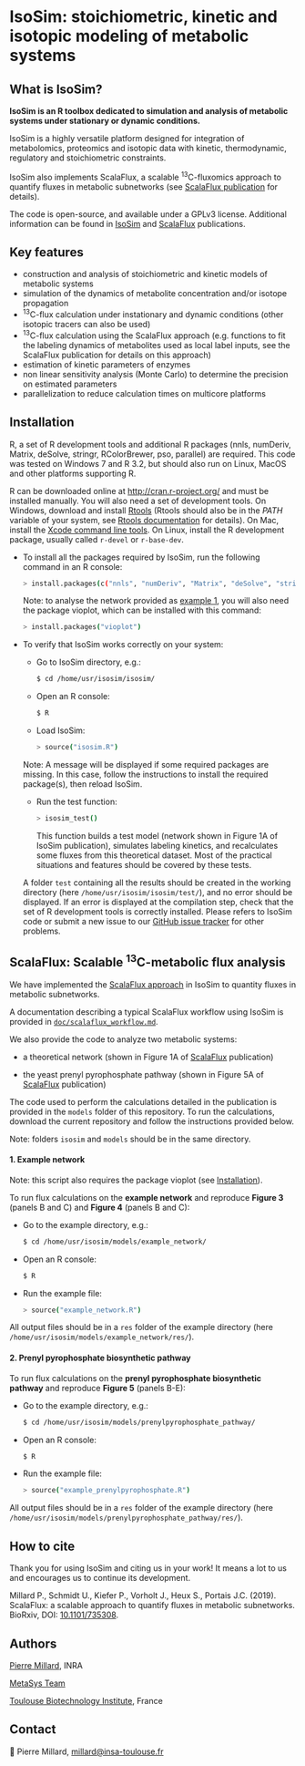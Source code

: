 # IsoSim: stoichiometric, kinetic and isotopic modeling of metabolic systems


## What is IsoSim?
**IsoSim is an R toolbox dedicated to simulation and analysis of metabolic systems under stationary or dynamic conditions.**

IsoSim is a highly versatile platform designed for integration of metabolomics, proteomics and isotopic data with kinetic, thermodynamic, regulatory and stoichiometric constraints.

IsoSim also implements ScalaFlux, a scalable <sup>13</sup>C-fluxomics approach to quantify fluxes in metabolic subnetworks (see [ScalaFlux publication](https://doi.org/10.1101/735308) for details).

The code is open-source, and available under a GPLv3 license. Additional information can be found in [IsoSim](https://dx.doi.org/10.1186%2Fs12918-015-0213-8) and [ScalaFlux](https://doi.org/10.1101/735308) publications.

## Key features

- construction and analysis of stoichiometric and kinetic models of metabolic systems
- simulation of the dynamics of metabolite concentration and/or isotope propagation
- <sup>13</sup>C-flux calculation under instationary and dynamic conditions (other isotopic tracers can also be used)
- <sup>13</sup>C-flux calculation using the ScalaFlux approach (e.g. functions to fit the labeling dynamics of metabolites used as local label inputs, see the ScalaFlux publication for details on this approach)
- estimation of kinetic parameters of enzymes
- non linear sensitivity analysis (Monte Carlo) to determine the precision on estimated parameters
- parallelization to reduce calculation times on multicore platforms


## Installation

R, a set of R development tools and additional R packages (nnls, numDeriv, Matrix, deSolve, stringr, RColorBrewer, pso, parallel) are required. This code was tested on Windows 7 and R 3.2, but should also run on Linux, MacOS and other platforms supporting R.

R can be downloaded online at http://cran.r-project.org/ and must be installed manually. You will also need a set of development tools. On Windows, 
download and install [Rtools](http://cran.r-project.org/bin/windows/Rtools/) (Rtools should also be in the *PATH* variable of your system, see [Rtools documentation](https://cran.r-project.org/bin/windows/Rtools/) for details). On Mac, install the [Xcode command line tools](https://developer.apple.com/downloads). 
On Linux, install the R development package, usually called `r-devel` or `r-base-dev`.

- To install all the packages required by IsoSim, run the following command in an R console:

  ```bash
  > install.packages(c("nnls", "numDeriv", "Matrix", "deSolve", "stringr", "RColorBrewer", "pso", "parallel"))
  ```
  
  Note: to analyse the network provided as [example 1](#1-example-network), you will also need the package vioplot, which can be installed with this command:
  
  ```bash
  > install.packages("vioplot")
  ```
  
- To verify that IsoSim works correctly on your system:
  
  - Go to IsoSim directory, e.g.:
  
    ```bash
    $ cd /home/usr/isosim/isosim/
    ```
  
  - Open an R console:
  
    ```bash
    $ R
    ```
  
  - Load IsoSim:
  
    ```bash
    > source("isosim.R")
    ```
    
  Note: A message will be displayed if some required packages are missing. In this case, follow the instructions to install the required package(s), then reload IsoSim.
  
  - Run the test function:
  
    ```bash
    > isosim_test()
    ```
    
    This function builds a test model (network shown in Figure 1A of IsoSim publication), simulates labeling kinetics, and recalculates some fluxes from this theoretical dataset. Most of 
    the practical situations and features should be covered by these tests.
  
  A folder `test` containing all the results should be created in the working directory (here `/home/usr/isosim/isosim/test/`), and no error should be displayed.
  If an error is displayed at the compilation step, check that the set of R development tools is correctly installed. 
  Please refers to IsoSim code or submit a new issue to our [GitHub issue tracker](https://github.com/MetaSys-LISBP/IsoSim/issues) for other problems.
  
## ScalaFlux: Scalable <sup>13</sup>C-metabolic flux analysis

We have implemented the [ScalaFlux approach](https://doi.org/10.1101/735308) in IsoSim to quantity fluxes in metabolic subnetworks.

A documentation describing a typical ScalaFlux workflow 
using IsoSim is provided in [`doc/scalaflux_workflow.md`](doc/scalaflux_workflow.md).

We also provide the code to analyze two metabolic systems:

- a theoretical network (shown in Figure 1A of [ScalaFlux](https://doi.org/10.1101/735308) publication)

- the yeast prenyl pyrophosphate pathway (shown in Figure 5A of [ScalaFlux](https://doi.org/10.1101/735308) publication)

The code used to perform the calculations detailed in the publication is provided in the `models` folder of this repository. To run the calculations, download 
the current repository and follow the instructions provided below.

Note: folders `isosim` and `models` should be in the same directory.

#### 1. Example network

Note: this script also requires the package vioplot (see [Installation](#installation)).

To run flux calculations on the **example network** and reproduce **Figure 3** (panels B and C) and **Figure 4** (panels B and C):

- Go to the example directory, e.g.:

  ```bash
  $ cd /home/usr/isosim/models/example_network/
  ```
  
- Open an R console:

  ```bash
  $ R
  ```
  
- Run the example file:

  ```bash
  > source("example_network.R")
  ```
  
All output files should be in a `res` folder of the example directory (here `/home/usr/isosim/models/example_network/res/`).

#### 2. Prenyl pyrophosphate biosynthetic pathway

To run flux calculations on the **prenyl pyrophosphate biosynthetic pathway** and reproduce **Figure 5** (panels B-E):

- Go to the example directory, e.g.:

  ```bash
  $ cd /home/usr/isosim/models/prenylpyrophosphate_pathway/
  ```
  
- Open an R console:

  ```bash
  $ R
  ```
  
- Run the example file:

  ```bash
  > source("example_prenylpyrophosphate.R")
  ```
  
All output files should be in a `res` folder of the example directory (here `/home/usr/isosim/models/prenylpyrophosphate_pathway/res/`).

## How to cite

Thank you for using IsoSim and citing us in your work! It means a lot to us and encourages us to continue its development.

Millard P., Schmidt U., Kiefer P., Vorholt J., Heux S., Portais J.C. (2019). ScalaFlux: a scalable approach to quantify fluxes in metabolic subnetworks. BioRxiv, DOI: [10.1101/735308](https://doi.org/10.1101/735308).

## Authors

[Pierre Millard](https://orcid.org/0000-0002-8136-9963), INRA

  [MetaSys Team](http://www.toulouse-biotechnology-institute.fr/en/research/molecular-physiology-and-metabolism/metasys.html)

  [Toulouse Biotechnology Institute](https://www.lisbp.fr/en/index.html), France

## Contact

:email: Pierre Millard, millard@insa-toulouse.fr
